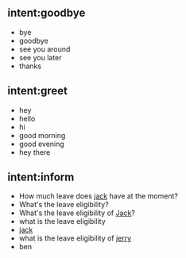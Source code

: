 ## intent:goodbye
- bye
- goodbye
- see you around
- see you later
- thanks

## intent:greet
- hey
- hello
- hi
- good morning
- good evening
- hey there

## intent:inform
- How much leave does [jack](employee_name) have at the moment?
- What's the leave eligibility?
- What's the leave eligibility of [Jack](employee_name)?
- what is the leave eligibility
- [jack](employee_name)
- what is the leave eligibility of [jerry](employee_name)
- ben
